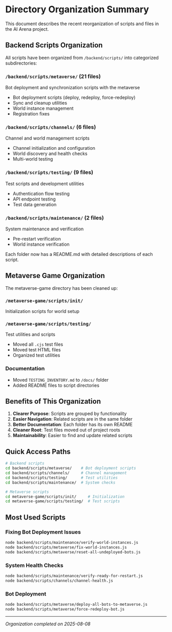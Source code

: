 # Directory Organization Summary

This document describes the recent reorganization of scripts and files in the AI Arena project.

## Backend Scripts Organization

All scripts have been organized from `/backend/scripts/` into categorized subdirectories:

### `/backend/scripts/metaverse/` (21 files)
Bot deployment and synchronization scripts with the metaverse
- Bot deployment scripts (deploy, redeploy, force-redeploy)
- Sync and cleanup utilities
- World instance management
- Registration fixes

### `/backend/scripts/channels/` (6 files)
Channel and world management scripts
- Channel initialization and configuration
- World discovery and health checks
- Multi-world testing

### `/backend/scripts/testing/` (9 files)
Test scripts and development utilities
- Authentication flow testing
- API endpoint testing
- Test data generation

### `/backend/scripts/maintenance/` (2 files)
System maintenance and verification
- Pre-restart verification
- World instance verification

Each folder now has a README.md with detailed descriptions of each script.

## Metaverse Game Organization

The metaverse-game directory has been cleaned up:

### `/metaverse-game/scripts/init/`
Initialization scripts for world setup

### `/metaverse-game/scripts/testing/`
Test utilities and scripts
- Moved all `.cjs` test files
- Moved test HTML files
- Organized test utilities

### Documentation
- Moved `TESTING_INVENTORY.md` to `/docs/` folder
- Added README files to script directories

## Benefits of This Organization

1. **Clearer Purpose**: Scripts are grouped by functionality
2. **Easier Navigation**: Related scripts are in the same folder
3. **Better Documentation**: Each folder has its own README
4. **Cleaner Root**: Test files moved out of project roots
5. **Maintainability**: Easier to find and update related scripts

## Quick Access Paths

```bash
# Backend scripts
cd backend/scripts/metaverse/    # Bot deployment scripts
cd backend/scripts/channels/     # Channel management
cd backend/scripts/testing/      # Test utilities
cd backend/scripts/maintenance/  # System checks

# Metaverse scripts
cd metaverse-game/scripts/init/     # Initialization
cd metaverse-game/scripts/testing/  # Test scripts
```

## Most Used Scripts

### Fixing Bot Deployment Issues
```bash
node backend/scripts/maintenance/verify-world-instances.js
node backend/scripts/metaverse/fix-world-instances.js
node backend/scripts/metaverse/reset-all-undeployed-bots.js
```

### System Health Checks
```bash
node backend/scripts/maintenance/verify-ready-for-restart.js
node backend/scripts/channels/channel-health.js
```

### Bot Deployment
```bash
node backend/scripts/metaverse/deploy-all-bots-to-metaverse.js
node backend/scripts/metaverse/force-redeploy-bot.js
```

---
*Organization completed on 2025-08-08*